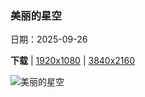 ### 美丽的星空

日期：2025-09-26

**下载**  |  [1920x1080](https://cn.bing.com/th?id=OHR.TankLakes_ZH-CN6402368934_1920x1080.jpg)  |  [3840x2160](https://cn.bing.com/th?id=OHR.TankLakes_ZH-CN6402368934_UHD.jpg)

![美丽的星空](https://cn.bing.com/th?id=OHR.TankLakes_ZH-CN6402368934_1920x1080.jpg "坦克湖 (Tank Lakes), 高山湖泊荒野区, 华盛顿州, 美国 (© Austin Trigg/TANDEM Stills + Motion)")

